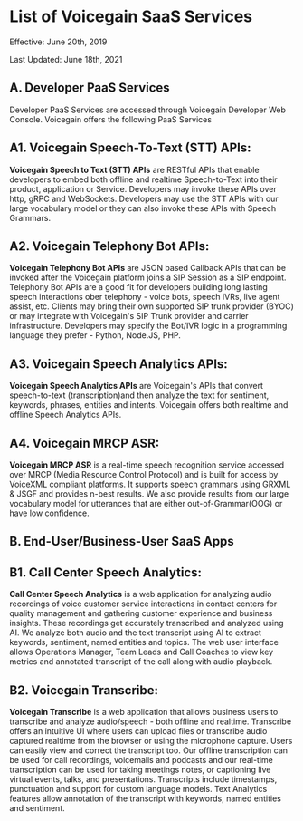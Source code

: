 
# List of Voicegain SaaS Services
Effective: June 20th, 2019

Last Updated: June 18th, 2021

## A. Developer PaaS Services
Developer PaaS Services are accessed through Voicegain Developer Web Console. Voicegain offers the following PaaS Services

## A1. Voicegain Speech-To-Text (STT) APIs:
**Voicegain  Speech to Text (STT) APIs** are RESTful APIs that enable developers to embed both offline and realtime Speech-to-Text into their product, application 
or Service. Developers may invoke these APIs over http, gRPC and WebSockets. Developers may use the STT APIs with our large vocabulary model or 
they can also invoke these APIs with Speech Grammars. 

## A2. Voicegain Telephony Bot APIs: 
**Voicegain Telephony Bot APIs** are JSON based Callback APIs that can be invoked after the Voicegain platform joins a SIP Session as a SIP endpoint. Telephony Bot APIs are a good fit for developers building long lasting speech interactions ober telephony - voice bots, speech IVRs, live agent assist, etc. Clients may bring their own supported SIP trunk provider (BYOC) or may integrate with Voicegain's SIP Trunk provider and carrier infrastructure. Developers may specify the Bot/IVR  logic in a programming language they prefer - Python, Node.JS, PHP.

## A3. Voicegain Speech Analytics APIs:
**Voicegain Speech Analytics APIs** are Voicegain's APIs that convert speech-to-text (transcription)and then analyze the text for sentiment, keywords, phrases, entities and intents. Voicegain offers both realtime and offline Speech Analytics APIs.

## A4. Voicegain MRCP ASR:
**Voicegain MRCP ASR** is a real-time speech recognition service accessed over MRCP (Media Resource Control Protocol) and is built for access by VoiceXML compliant platforms. It supports speech grammars using GRXML & JSGF and provides n-best results. We also provide results from our large vocabulary model for utterances that are either out-of-Grammar(OOG) or have low confidence. 

## B. End-User/Business-User SaaS Apps

## B1. Call Center Speech Analytics: 
**Call Center Speech Analytics** is a web application for analyzing audio recordings of voice customer service interactions in contact centers for quality management and gathering customer experience and business insights. These recordings get accurately transcribed and analyzed using AI. We analyze both audio and 
the text transcript using AI to extract keywords, sentiment, named entities and topics. The web user interface allows Operations Manager, Team Leads and Call Coaches to view key metrics and annotated transcript of the call along with audio playback.

## B2. Voicegain Transcribe:
**Voicegain Transcribe** is a web application that allows business users to transcribe and analyze audio/speech - both offline and realtime. Transcribe offers an intuitive UI where users can upload files or transcribe audio captured realtime from the browser or using the microphone capture. Users can easily view and correct the transcript too. Our offline transcription can be used for call recordings, voicemails and podcasts and our real-time transcription can be used for taking meetings notes, or captioning live virtual events, talks, and presentations. Transcripts include timestamps, punctuation and support for custom language models. Text Analytics features allow annotation of the transcript with keywords, named entities and sentiment.



